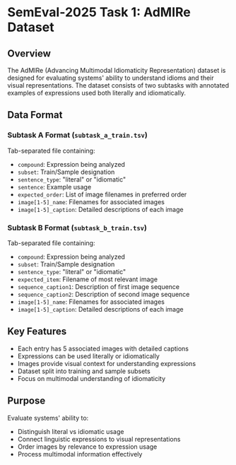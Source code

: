 # SemEval-2025 Task 1: AdMIRe Dataset

## Overview
The AdMIRe (Advancing Multimodal Idiomaticity Representation) dataset is designed for evaluating systems' ability to understand idioms and their visual representations. The dataset consists of two subtasks with annotated examples of expressions used both literally and idiomatically.

## Data Format

### Subtask A Format (`subtask_a_train.tsv`)
Tab-separated file containing:
- `compound`: Expression being analyzed 
- `subset`: Train/Sample designation
- `sentence_type`: "literal" or "idiomatic"
- `sentence`: Example usage
- `expected_order`: List of image filenames in preferred order
- `image[1-5]_name`: Filenames for associated images
- `image[1-5]_caption`: Detailed descriptions of each image

### Subtask B Format (`subtask_b_train.tsv`) 
Tab-separated file containing:
- `compound`: Expression being analyzed
- `subset`: Train/Sample designation  
- `sentence_type`: "literal" or "idiomatic"
- `expected_item`: Filename of most relevant image
- `sequence_caption1`: Description of first image sequence
- `sequence_caption2`: Description of second image sequence
- `image[1-5]_name`: Filenames for associated images
- `image[1-5]_caption`: Detailed descriptions of each image

## Key Features
- Each entry has 5 associated images with detailed captions
- Expressions can be used literally or idiomatically
- Images provide visual context for understanding expressions
- Dataset split into training and sample subsets
- Focus on multimodal understanding of idiomaticity

## Purpose
Evaluate systems' ability to:
- Distinguish literal vs idiomatic usage
- Connect linguistic expressions to visual representations
- Order images by relevance to expression usage
- Process multimodal information effectively